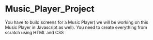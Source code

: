 # Music_Player_Project
You have to build screens for a Music Player( we will be working on this Music Player in Javascript as well). You need to create everything from scratch using HTML and CSS
